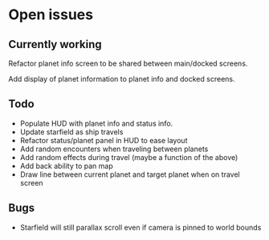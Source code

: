# Open issues

## Currently working

Refactor planet info screen to be shared between main/docked screens.

Add display of planet information to planet info and docked screens.

## Todo

- Populate HUD with planet info and status info.
- Update starfield as ship travels
- Refactor status/planet panel in HUD to ease layout
- Add random encounters when traveling between planets
- Add random effects during travel (maybe a function of the above)
- Add back ability to pan map
- Draw line between current planet and target planet when on travel screen

## Bugs

- Starfield will still parallax scroll even if camera is pinned to world bounds